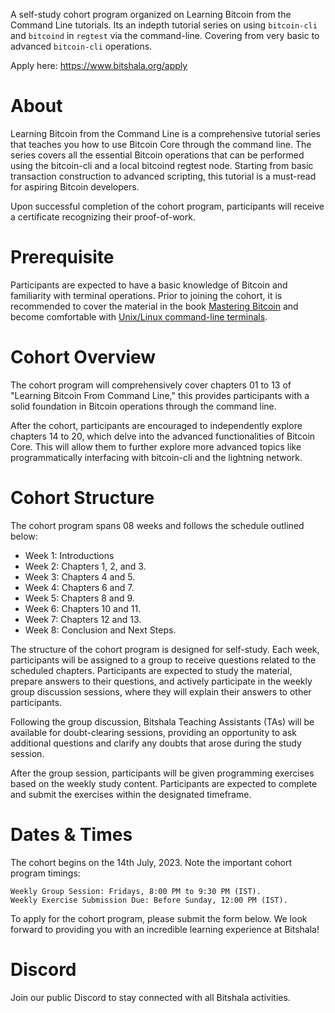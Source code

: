 
A self-study cohort program organized on Learning Bitcoin from the Command Line tutorials. Its an indepth tutorial series
on using `bitcoin-cli` and `bitcoind` in `regtest` via the command-line. Covering from very basic to advanced `bitcoin-cli` operations.

Apply here: https://www.bitshala.org/apply

# About
Learning Bitcoin from the Command Line is a comprehensive tutorial series that teaches you how to use Bitcoin Core through the command line. The series covers all the essential Bitcoin operations that can be performed using the bitcoin-cli and a local bitcoind regtest node. Starting from basic transaction construction to advanced scripting, this tutorial is a must-read for aspiring Bitcoin developers.

Upon successful completion of the cohort program, participants will receive a certificate recognizing their proof-of-work.


# Prerequisite
Participants are expected to have a basic knowledge of Bitcoin and familiarity with terminal operations. Prior to joining the cohort, it is recommended to cover the material in the book [Mastering Bitcoin](https://github.com/bitcoinbook/bitcoinbook) and become comfortable with [Unix/Linux command-line terminals](https://www.youtube.com/watch?v=s3ii48qYBxA).

# Cohort Overview

The cohort program will comprehensively cover chapters 01 to 13 of "Learning Bitcoin From Command Line," this provides participants with a solid foundation in Bitcoin operations through the command line.

After the cohort, participants are encouraged to independently explore chapters 14 to 20, which delve into the advanced functionalities of Bitcoin Core. This will allow them to further explore more advanced topics like programmatically interfacing with bitcoin-cli and the lightning network.

# Cohort Structure
The cohort program spans 08 weeks and follows the schedule outlined below:
 - Week 1: Introductions
 - Week 2: Chapters 1, 2, and 3.
 - Week 3: Chapters 4 and 5.
 - Week 4: Chapters 6 and 7.
 - Week 5: Chapters 8 and 9.
 - Week 6: Chapters 10 and 11.
 - Week 7: Chapters 12 and 13.
 - Week 8: Conclusion and Next Steps.

The structure of the cohort program is designed for self-study. Each week, participants will be assigned to a group to receive questions related to the scheduled chapters. Participants are expected to study the material, prepare answers to their questions, and actively participate in the weekly group discussion sessions, where they will explain their answers to other participants.

Following the group discussion, Bitshala Teaching Assistants (TAs) will be available for doubt-clearing sessions, providing an opportunity to ask additional questions and clarify any doubts that arose during the study session.

After the group session, participants will be given programming exercises based on the weekly study content. Participants are expected to complete and submit the exercises within the designated timeframe.


# Dates & Times
The cohort begins on the 14th July, 2023. Note the important cohort program timings:

    Weekly Group Session: Fridays, 8:00 PM to 9:30 PM (IST).
    Weekly Exercise Submission Due: Before Sunday, 12:00 PM (IST).

To apply for the cohort program, please submit the form below. We look forward to providing you with an incredible learning experience at Bitshala!

# Discord
Join our public Discord to stay connected with all Bitshala activities.